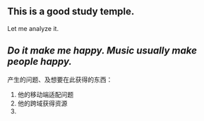 ##  This is a good study temple.
Let me analyze it.

***Do it make me happy. Music usually make people happy.***
-------------------------------------------------------

产生的问题、及想要在此获得的东西：
1. 他的移动端适配问题
2. 他的跨域获得资源
3. 